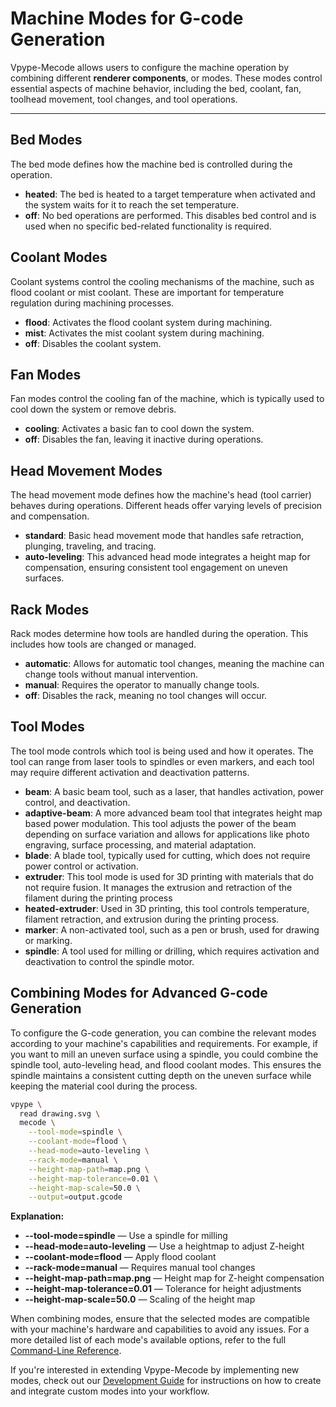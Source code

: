 # Machine Modes for G-code Generation

Vpype-Mecode allows users to configure the machine operation by combining
different **renderer components**, or modes. These modes control essential
aspects of machine behavior, including the bed, coolant, fan, toolhead
movement, tool changes, and tool operations.

---

## Bed Modes

The bed mode defines how the machine bed is controlled during the
operation.

* **heated**: The bed is heated to a target temperature when activated
  and the system waits for it to reach the set temperature.
* **off**: No bed operations are performed. This disables bed control
  and is used when no specific bed-related functionality is required.

## Coolant Modes

Coolant systems control the cooling mechanisms of the machine, such as
flood coolant or mist coolant. These are important for temperature
regulation during machining processes.

* **flood**: Activates the flood coolant system during machining.
* **mist**: Activates the mist coolant system during machining.
* **off**: Disables the coolant system.

## Fan Modes

Fan modes control the cooling fan of the machine, which is typically
used to cool down the system or remove debris.

* **cooling**: Activates a basic fan to cool down the system.
* **off**: Disables the fan, leaving it inactive during operations.

## Head Movement Modes

The head movement mode defines how the machine's head (tool carrier)
behaves during operations. Different heads offer varying levels of
precision and compensation.

* **standard**: Basic head movement mode that handles safe retraction,
  plunging, traveling, and tracing.
* **auto-leveling**: This advanced head mode integrates a height map for
  compensation, ensuring consistent tool engagement on uneven surfaces.

## Rack Modes

Rack modes determine how tools are handled during the operation. This
includes how tools are changed or managed.

* **automatic**: Allows for automatic tool changes, meaning the machine
  can change tools without manual intervention.
* **manual**: Requires the operator to manually change tools.
* **off**: Disables the rack, meaning no tool changes will occur.

## Tool Modes

The tool mode controls which tool is being used and how it operates. The
tool can range from laser tools to spindles or even markers, and each
tool may require different activation and deactivation patterns.

* **beam**: A basic beam tool, such as a laser, that handles activation,
  power control, and deactivation.
* **adaptive-beam**: A more advanced beam tool that integrates height map
  based power modulation. This tool adjusts the power of the beam depending
  on surface variation and allows for applications like photo engraving,
  surface processing, and material adaptation.
* **blade**: A blade tool, typically used for cutting, which does not
  require power control or activation.
* **extruder**: This tool mode is used for 3D printing with materials
  that do not require fusion. It manages the extrusion and retraction of
  the filament during the printing process
* **heated-extruder**: Used in 3D printing, this tool controls temperature,
  filament retraction, and extrusion during the printing process.
* **marker**: A non-activated tool, such as a pen or brush, used for
  drawing or marking.
* **spindle**: A tool used for milling or drilling, which requires
  activation and deactivation to control the spindle motor.

## Combining Modes for Advanced G-code Generation

To configure the G-code generation, you can combine the relevant modes
according to your machine's capabilities and requirements. For example,
if you want to mill an uneven surface using a spindle, you could combine
the spindle tool, auto-leveling head, and flood coolant modes. This
ensures the spindle maintains a consistent cutting depth on the uneven
surface while keeping the material cool during the process.

```bash
vpype \
  read drawing.svg \
  mecode \
    --tool-mode=spindle \
    --coolant-mode=flood \
    --head-mode=auto-leveling \
    --rack-mode=manual \
    --height-map-path=map.png \
    --height-map-tolerance=0.01 \
    --height-map-scale=50.0 \
    --output=output.gcode
```

**Explanation:**

* **--tool-mode=spindle** — Use a spindle for milling
* **--head-mode=auto-leveling** — Use a heightmap to adjust Z-height
* **--coolant-mode=flood** — Apply flood coolant
* **--rack-mode=manual** — Requires manual tool changes
* **--height-map-path=map.png** — Height map for Z-height compensation
* **--height-map-tolerance=0.01** — Tolerance for height adjustments
* **--height-map-scale=50.0** — Scaling of the height map

When combining modes, ensure that the selected modes are compatible with
your machine's hardware and capabilities to avoid any issues. For a more
detailed list of each mode's available options, refer to the full
[Command-Line Reference](cli).

If you're interested in extending Vpype-Mecode by implementing new modes,
check out our [Development Guide](dev-guide.md) for instructions on how
to create and integrate custom modes into your workflow.
